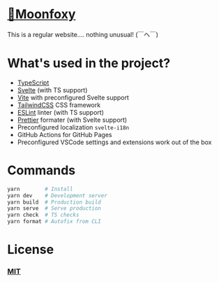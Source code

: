 # [🌙Moonfoxy](https://moonfoxy.github.io)

This is a regular website.... nothing unusual! (￣ヘ￣)

# What's used in the project?

- [TypeScript](https://www.typescriptlang.org/)
- [Svelte](https://svelte.dev/) (with TS support)
- [Vite](https://vitejs.dev/) with preconfigured Svelte support
- [TailwindCSS](https://tailwindcss.com/) CSS framework
- [ESLint](https://eslint.org/) linter (with TS support)
- [Prettier](https://prettier.io/) formater (with Svelte support)
- Preconfigured localization `svelte-i18n`
- GitHub Actions for GitHub Pages
- Preconfigured VSCode settings and extensions work out of the box

# Commands

```bash
yarn        # Install
yarn dev    # Development server
yarn build  # Production build
yarn serve  # Serve production
yarn check  # TS checks
yarn format # Autofix from CLI
```

# License

### [MIT](https://github.com/MoonFoxy/moonfoxy.github.io/blob/main/LICENSE)
